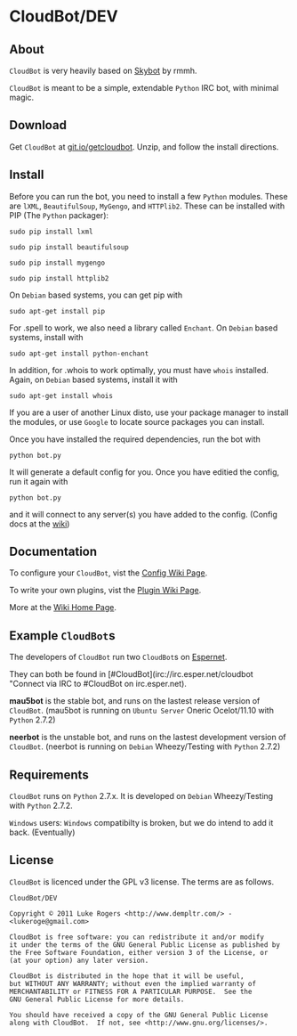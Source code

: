 # CloudBot/DEV

## About
`CloudBot` is very heavily based on [Skybot](http://git.io/skybot) by rmmh.  

`CloudBot` is meant to be a simple, extendable `Python` IRC bot, with minimal magic.  

## Download
Get `CloudBot` at [git.io/getcloudbot](http://git.io/getcloudbot "CloudBot").
Unzip, and follow the install directions.

## Install
Before you can run the bot, you need to install a few `Python` modules. These are `lXML`, `BeautifulSoup`, `MyGengo`, and `HTTPlib2`.  These can be installed with PIP (The `Python` packager):

`sudo pip install lxml`

`sudo pip install beautifulsoup`

`sudo pip install mygengo`

`sudo pip install httplib2`

On `Debian` based systems, you can get pip with

`sudo apt-get install pip`

For .spell to work, we also need a library called `Enchant`.  On `Debian` based systems, install with

`sudo apt-get install python-enchant`

In addition, for .whois to work optimally, you must have `whois` installed. Again, on `Debian` based systems, install it with 

`sudo apt-get install whois`

If you are a user of another Linux disto, use your package manager to install the modules, or use `Google` to locate source packages you can install.

Once you have installed the required dependencies, run the bot with 

`python bot.py`

It will generate a default config for you.  Once you have editied the config, run it again with

`python bot.py`

and it will connect to any server(s) you have added to the config. (Config docs at the [wiki](http://git.io/cloudbotconfig))

## Documentation

To configure your `CloudBot`, vist the [Config Wiki Page](http://git.io/cloudbotconfig).

To write your own plugins, vist the [Plugin Wiki Page](http://git.io/cloudbotplugins).

More at the [Wiki Home Page](http://git.io/cloudbotwiki).

## Example `CloudBot`s

The developers of `CloudBot` run two `CloudBot`s on [Espernet](http://esper.net).

They can both be found in [#CloudBot](irc://irc.esper.net/cloudbot "Connect via IRC to #CloudBot on irc.esper.net).

**mau5bot** is the stable bot, and runs on the lastest release version of `CloudBot`. (mau5bot is running on `Ubuntu Server` Oneric Ocelot/11.10 with `Python` 2.7.2)

**neerbot** is the unstable bot, and runs on the lastest development version of `CloudBot`. (neerbot is running on `Debian` Wheezy/Testing with `Python` 2.7.2)

## Requirements

`CloudBot` runs on `Python` 2.7.x. It is developed on `Debian` Wheezy/Testing with `Python` 2.7.2.

`Windows` users: `Windows` compatibilty is broken, but we do intend to add it back. (Eventually)

## License
`CloudBot` is licenced under the GPL v3 license. The terms are as follows.
    
    CloudBot/DEV

    Copyright © 2011 Luke Rogers <http://www.dempltr.com/> - <lukeroge@gmail.com>

    CloudBot is free software: you can redistribute it and/or modify
    it under the terms of the GNU General Public License as published by
    the Free Software Foundation, either version 3 of the License, or
    (at your option) any later version.

    CloudBot is distributed in the hope that it will be useful,
    but WITHOUT ANY WARRANTY; without even the implied warranty of
    MERCHANTABILITY or FITNESS FOR A PARTICULAR PURPOSE.  See the
    GNU General Public License for more details.

    You should have received a copy of the GNU General Public License
    along with CloudBot.  If not, see <http://www.gnu.org/licenses/>.
